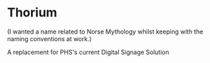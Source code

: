# Thorium
(I wanted a name related to Norse Mythology whilst keeping with the naming conventions at work.)


A replacement for PHS's current Digital Signage Solution
